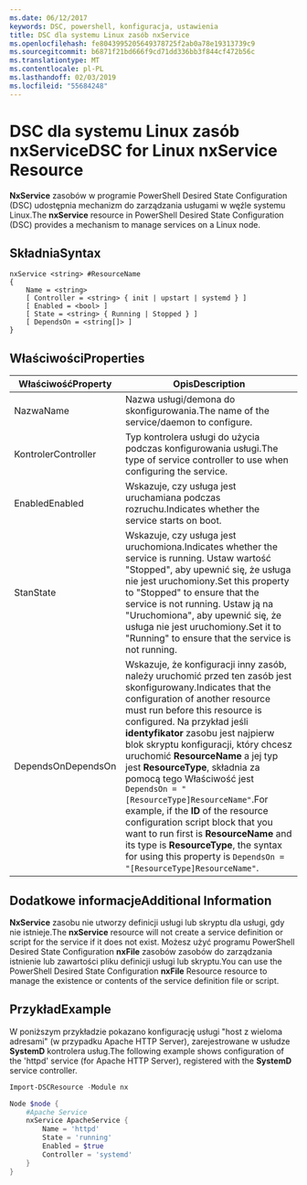 ```yaml
---
ms.date: 06/12/2017
keywords: DSC, powershell, konfiguracja, ustawienia
title: DSC dla systemu Linux zasób nxService
ms.openlocfilehash: fe8043995205649378725f2ab0a78e19313739c9
ms.sourcegitcommit: b6871f21bd666f9cd71dd336bb3f844cf472b56c
ms.translationtype: MT
ms.contentlocale: pl-PL
ms.lasthandoff: 02/03/2019
ms.locfileid: "55684248"
---
```

# <a name="dsc-for-linux-nxservice-resource"></a><span data-ttu-id="d2949-103">DSC dla systemu Linux zasób nxService</span><span class="sxs-lookup"><span data-stu-id="d2949-103">DSC for Linux nxService Resource</span></span>

<span data-ttu-id="d2949-104">**NxService** zasobów w programie PowerShell Desired State Configuration (DSC) udostępnia mechanizm do zarządzania usługami w węźle systemu Linux.</span><span class="sxs-lookup"><span data-stu-id="d2949-104">The **nxService** resource in PowerShell Desired State Configuration (DSC) provides a mechanism to manage services on a Linux node.</span></span>

## <a name="syntax"></a><span data-ttu-id="d2949-105">Składnia</span><span class="sxs-lookup"><span data-stu-id="d2949-105">Syntax</span></span>

```
nxService <string> #ResourceName
{
    Name = <string>
    [ Controller = <string> { init | upstart | systemd } ]
    [ Enabled = <bool> ]
    [ State = <string> { Running | Stopped } ]
    [ DependsOn = <string[]> ]
}
```

## <a name="properties"></a><span data-ttu-id="d2949-106">Właściwości</span><span class="sxs-lookup"><span data-stu-id="d2949-106">Properties</span></span>

| <span data-ttu-id="d2949-107">Właściwość</span><span class="sxs-lookup"><span data-stu-id="d2949-107">Property</span></span> | <span data-ttu-id="d2949-108">Opis</span><span class="sxs-lookup"><span data-stu-id="d2949-108">Description</span></span> |
|---|---|
| <span data-ttu-id="d2949-109">Nazwa</span><span class="sxs-lookup"><span data-stu-id="d2949-109">Name</span></span>| <span data-ttu-id="d2949-110">Nazwa usługi/demona do skonfigurowania.</span><span class="sxs-lookup"><span data-stu-id="d2949-110">The name of the service/daemon to configure.</span></span>|
| <span data-ttu-id="d2949-111">Kontroler</span><span class="sxs-lookup"><span data-stu-id="d2949-111">Controller</span></span>| <span data-ttu-id="d2949-112">Typ kontrolera usługi do użycia podczas konfigurowania usługi.</span><span class="sxs-lookup"><span data-stu-id="d2949-112">The type of service controller to use when configuring the service.</span></span>|
| <span data-ttu-id="d2949-113">Enabled</span><span class="sxs-lookup"><span data-stu-id="d2949-113">Enabled</span></span>| <span data-ttu-id="d2949-114">Wskazuje, czy usługa jest uruchamiana podczas rozruchu.</span><span class="sxs-lookup"><span data-stu-id="d2949-114">Indicates whether the service starts on boot.</span></span>|
| <span data-ttu-id="d2949-115">Stan</span><span class="sxs-lookup"><span data-stu-id="d2949-115">State</span></span>| <span data-ttu-id="d2949-116">Wskazuje, czy usługa jest uruchomiona.</span><span class="sxs-lookup"><span data-stu-id="d2949-116">Indicates whether the service is running.</span></span> <span data-ttu-id="d2949-117">Ustaw wartość "Stopped", aby upewnić się, że usługa nie jest uruchomiony.</span><span class="sxs-lookup"><span data-stu-id="d2949-117">Set this property to "Stopped" to ensure that the service is not running.</span></span> <span data-ttu-id="d2949-118">Ustaw ją na "Uruchomiona", aby upewnić się, że usługa nie jest uruchomiony.</span><span class="sxs-lookup"><span data-stu-id="d2949-118">Set it to "Running" to ensure that the service is not running.</span></span>|
| <span data-ttu-id="d2949-119">DependsOn</span><span class="sxs-lookup"><span data-stu-id="d2949-119">DependsOn</span></span> | <span data-ttu-id="d2949-120">Wskazuje, że konfiguracji inny zasób, należy uruchomić przed ten zasób jest skonfigurowany.</span><span class="sxs-lookup"><span data-stu-id="d2949-120">Indicates that the configuration of another resource must run before this resource is configured.</span></span> <span data-ttu-id="d2949-121">Na przykład jeśli **identyfikator** zasobu jest najpierw blok skryptu konfiguracji, który chcesz uruchomić **ResourceName** a jej typ jest **ResourceType**, składnia za pomocą tego Właściwość jest `DependsOn = "[ResourceType]ResourceName"`.</span><span class="sxs-lookup"><span data-stu-id="d2949-121">For example, if the **ID** of the resource configuration script block that you want to run first is **ResourceName** and its type is **ResourceType**, the syntax for using this property is `DependsOn = "[ResourceType]ResourceName"`.</span></span>|

## <a name="additional-information"></a><span data-ttu-id="d2949-122">Dodatkowe informacje</span><span class="sxs-lookup"><span data-stu-id="d2949-122">Additional Information</span></span>

<span data-ttu-id="d2949-123">**NxService** zasobu nie utworzy definicji usługi lub skryptu dla usługi, gdy nie istnieje.</span><span class="sxs-lookup"><span data-stu-id="d2949-123">The **nxService** resource will not create a service definition or script for the service if it does not exist.</span></span> <span data-ttu-id="d2949-124">Możesz użyć programu PowerShell Desired State Configuration **nxFile** zasobów zasobów do zarządzania istnienie lub zawartości pliku definicji usługi lub skryptu.</span><span class="sxs-lookup"><span data-stu-id="d2949-124">You can use the PowerShell Desired State Configuration **nxFile** Resource resource to manage the existence or contents of the service definition file or script.</span></span>

## <a name="example"></a><span data-ttu-id="d2949-125">Przykład</span><span class="sxs-lookup"><span data-stu-id="d2949-125">Example</span></span>

<span data-ttu-id="d2949-126">W poniższym przykładzie pokazano konfigurację usługi "host z wieloma adresami" (w przypadku Apache HTTP Server), zarejestrowane w usłudze **SystemD** kontrolera usług.</span><span class="sxs-lookup"><span data-stu-id="d2949-126">The following example shows configuration of the 'httpd' service (for Apache HTTP Server), registered with the **SystemD** service controller.</span></span>

```powershell
Import-DSCResource -Module nx

Node $node {
    #Apache Service
    nxService ApacheService {
        Name = 'httpd'
        State = 'running'
        Enabled = $true
        Controller = 'systemd'
    }
}
```